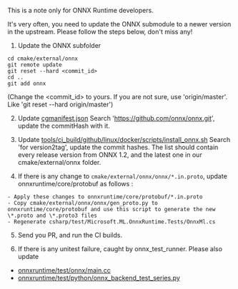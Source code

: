 This is a note only for ONNX Runtime developers.

It's very often, you need to update the ONNX submodule to a newer version in the upstream. Please follow the steps below, don't miss any!

1. Update the ONNX subfolder
```
cd cmake/external/onnx
git remote update
git reset --hard <commit_id>
cd ..
git add onnx
```
(Change the <commit_id> to yours. If you are not sure, use 'origin/master'. Like 'git reset --hard origin/master')

2. Update [cgmanifest.json](/cgmanifest.json)
Search 'https://github.com/onnx/onnx.git', update the commitHash with it.

3. Update [tools/ci_build/github/linux/docker/scripts/install_onnx.sh](/tools/ci_build/github/linux/docker/scripts/install_onnx.sh) 
Search 'for version2tag', update the commit hashes. The list should contain every release version from ONNX 1.2, and the latest one in our cmake/external/onnx folder.

4. If there is any change to `cmake/external/onnx/onnx/*.in.proto`, update onnxruntime/core/protobuf as follows : 
```
- Apply these changes to onnxruntime/core/protobuf/*.in.proto
- Copy cmake/external/onnx/onnx/gen_proto.py to onnxruntime/core/protobuf and use this script to generate the new \*.proto and \*.proto3 files
- Regenerate csharp/test/Microsoft.ML.OnnxRuntime.Tests/OnnxMl.cs
```

5. Send you PR, and run the CI builds.

6. If there is any unitest failure, caught by onnx_test_runner. Please also update
- [onnxruntime/test/onnx/main.cc](/onnxruntime/test/onnx/main.cc)
- [onnxruntime/test/python/onnx_backend_test_series.py](/onnxruntime/test/python/onnx_backend_test_series.py)









